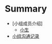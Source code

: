 # Summary

* [小组成员介绍]
    * [小生](gitbook/self-introduciton/xiaosheng.md)
* [小组沟通记录](gitbook/regular-meeting.md)